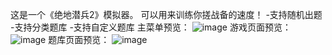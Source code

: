 这是一个《绝地潜兵2》模拟器。
可以用来训练你搓战备的速度！
-支持随机出题
-支持分类题库
-支持自定义题库
主菜单预览：
![image](https://github.com/user-attachments/assets/fa270bde-bab4-4c87-a506-bf7bb13bd6dd)
游戏页面预览：
![image](https://github.com/user-attachments/assets/66200a3a-1aa8-4859-a76f-026f6b44ac6a)
题库页面预览：
![image](https://github.com/user-attachments/assets/fae96c9d-dc52-4d56-a911-b25fdae83a27)
